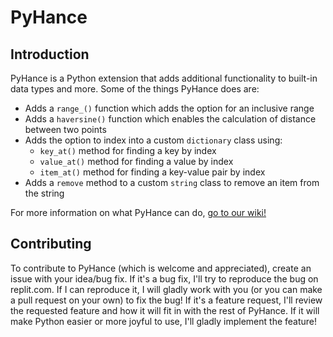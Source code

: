 # PyHance
## Introduction
PyHance is a Python extension that adds additional functionality to built-in data types and more.
Some of the things PyHance does are:
* Adds a `range_()` function which adds the option for an inclusive range
* Adds a  `haversine()` function which enables the calculation of distance between two points
* Adds the option to index into a custom `dictionary` class using:
    * `key_at()` method for finding a key by index
    * `value_at()` method for finding a value by index
    * `item_at()` method for finding a key-value pair by index
* Adds a `remove` method to a custom `string` class to remove an item from the string

For more information on what PyHance can do, [go to our wiki!](https://github.com/IzaCoder/PyHance/wiki)
## Contributing
To contribute to PyHance (which is welcome and appreciated), create an issue with your idea/bug fix. If it's a bug fix, I'll try to reproduce the bug on replit.com. If I can reproduce it, I will gladly work with you (or you can make a pull request on your own) to fix the bug! If it's a feature request, I'll review the requested feature and how it will fit in with the rest of PyHance. If it will make Python easier or more joyful to use, I'll gladly implement the feature! 
